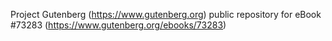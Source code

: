 Project Gutenberg (https://www.gutenberg.org) public repository for eBook #73283 (https://www.gutenberg.org/ebooks/73283)
